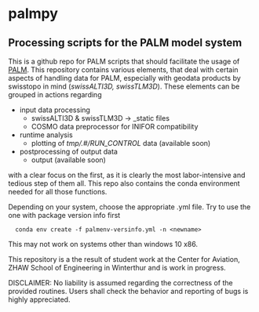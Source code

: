 # palmpy

Processing scripts for the PALM model system
-------------

This is a github repo for PALM scripts that should facilitate the usage of [PALM](https://palm.muk.uni-hannover.de/trac). This repository contains various elements, that deal with certain aspects of handling data for PALM, especially with geodata products by swisstopo in mind (_swissALTI3D, swissTLM3D_). These elements can be grouped in actions regarding

  - input data processing
      - swissALTI3D & swissTLM3D -> <id>_static files
      - COSMO data preprocessor for INIFOR compatibility
  - runtime analysis
      - plotting of _tmp/<id>.#/RUN_CONTROL_ data (available soon)
  - postprocessing of output data
      - output (available soon)

with a clear focus on the first, as it is clearly the most labor-intensive and tedious step of them all. This repo also contains the conda environment needed for all those functions.

Depending on your system, choose the appropriate <env>.yml file. Try to use the one with package version info first 
```
  conda env create -f palmenv-versinfo.yml -n <newname>
```
This may not work on systems other than windows 10 x86.

This repository is a the result of student work at the Center for Aviation, ZHAW School of Engineering in Winterthur and is work in progress. 




DISCLAIMER: No liability is assumed regarding the correctness of the provided routines. Users shall check the behavior and reporting of bugs is highly appreciated.
